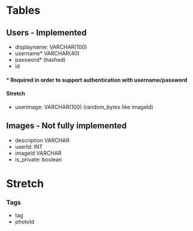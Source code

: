 # Tables

## Users - Implemented

- displayname: VARCHAR(100)
- username\* VARCHAR(40)
- password\* (hashed)
- id

#### \* Required in order to support authentication with username/password

#### Stretch

- userimage: VARCHAR(100) (random_bytes like imageId)

## Images - Not fully implemented

- description VARCHAR
- userId: INT
- imageId VARCHAR
- is_private: boolean

# Stretch

### Tags

- tag
- photoId
